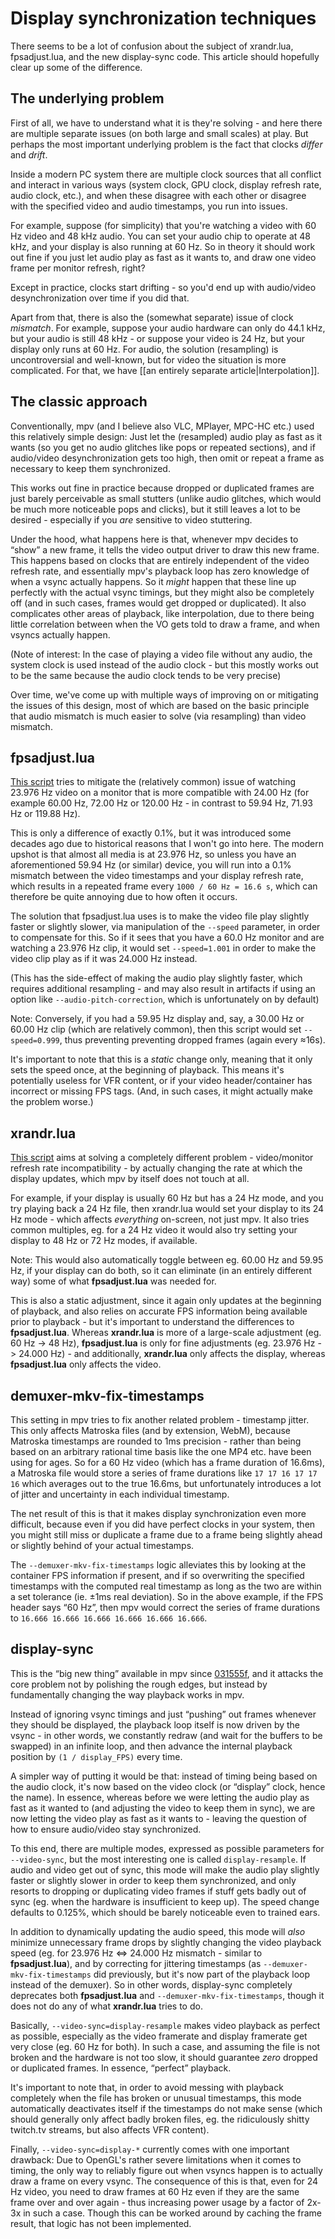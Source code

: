 Display synchronization techniques
==================================

There seems to be a lot of confusion about the subject of xrandr.lua, fpsadjust.lua, and the new display-sync code. This article should hopefully clear up some of the difference.

The underlying problem
----------------------

First of all, we have to understand what it is they're solving - and here there are multiple separate issues (on both large and small scales) at play. But perhaps the most important underlying problem is the fact that clocks *differ* and *drift*.

Inside a modern PC system there are multiple clock sources that all conflict and interact in various ways (system clock, GPU clock, display refresh rate, audio clock, etc.), and when these disagree with each other or disagree with the specified video and audio timestamps, you run into issues.

For example, suppose (for simplicity) that you're watching a video with 60 Hz video and 48 kHz audio. You can set your audio chip to operate at 48 kHz, and your display is also running at 60 Hz. So in theory it should work out fine if you just let audio play as fast as it wants to, and draw one video frame per monitor refresh, right?

Except in practice, clocks start drifting - so you'd end up with audio/video desynchronization over time if you did that.

Apart from that, there is also the (somewhat separate) issue of clock *mismatch*. For example, suppose your audio hardware can only do 44.1 kHz, but your audio is still 48 kHz - or suppose your video is 24 Hz, but your display only runs at 60 Hz. For audio, the solution (resampling) is uncontroversial and well-known, but for video the situation is more complicated. For that, we have [[an entirely separate article|Interpolation]].

The classic approach
--------------------

Conventionally, mpv (and I believe also VLC, MPlayer, MPC-HC etc.) used this relatively simple design: Just let the (resampled) audio play as fast as it wants (so you get no audio glitches like pops or repeated sections), and if audio/video desynchronization gets too high, then omit or repeat a frame as necessary to keep them synchronized.

This works out fine in practice because dropped or duplicated frames are just barely perceivable as small stutters (unlike audio glitches, which would be much more noticeable pops and clicks), but it still leaves a lot to be desired - especially if you *are* sensitive to video stuttering.

Under the hood, what happens here is that, whenever mpv decides to “show” a new frame, it tells the video output driver to draw this new frame. This happens based on clocks that are entirely independent of the video refresh rate, and essentially mpv's playback loop has zero knowledge of when a vsync actually happens. So it *might* happen that these line up perfectly with the actual vsync timings, but they might also be completely off (and in such cases, frames would get dropped or duplicated). It also complicates other areas of playback, like interpolation, due to there being little correlation between when the VO gets told to draw a frame, and when vsyncs actually happen.

(Note of interest: In the case of playing a video file without any audio, the system clock is used instead of the audio clock - but this mostly works out to be the same because the audio clock tends to be very precise)

Over time, we've come up with multiple ways of improving on or mitigating the issues of this design, most of which are based on the basic principle that audio mismatch is much easier to solve (via resampling) than video mismatch.

fpsadjust.lua
-------------

[This script](https://github.com/haasn/gentoo-conf/blob/nanodesu/home/nand/.mpv/scripts/avail/fpsadjust.lua) tries to mitigate the (relatively common) issue of watching 23.976 Hz video on a monitor that is more compatible with 24.00 Hz (for example 60.00 Hz, 72.00 Hz or 120.00 Hz - in contrast to 59.94 Hz, 71.93 Hz or 119.88 Hz).

This is only a difference of exactly 0.1%, but it was introduced some decades ago due to historical reasons that I won't go into here. The modern upshot is that almost all media is at 23.976 Hz, so unless you have an aforementioned 59.94 Hz (or similar) device, you will run into a 0.1% mismatch between the video timestamps and your display refresh rate, which results in a repeated frame every ``1000 / 60 Hz = 16.6 s``, which can therefore be quite annoying due to how often it occurs.

The solution that fpsadjust.lua uses is to make the video file play slightly faster or slightly slower, via manipulation of the ``--speed`` parameter, in order to compensate for this. So if it sees that you have a 60.0 Hz monitor and are watching a 23.976 Hz clip, it would set ``--speed=1.001`` in order to make the video clip play as if it was 24.000 Hz instead.

(This has the side-effect of making the audio play slightly faster, which requires additional resampling - and may also result in artifacts if using an option like ``--audio-pitch-correction``, which is unfortunately on by default)

Note: Conversely, if you had a 59.95 Hz display and, say, a 30.00 Hz or 60.00 Hz clip (which are relatively common), then this script would set ``--speed=0.999``, thus preventing preventing dropped frames (again every ≈16s).

It's important to note that this is a *static* change only, meaning that it only sets the speed once, at the beginning of playback. This means it's potentially useless for VFR content, or if your video header/container has incorrect or missing FPS tags. (And, in such cases, it might actually make the problem worse.)

xrandr.lua
----------

[This script](https://github.com/lvml/mpv-plugin-xrandr) aims at solving a completely different problem - video/monitor refresh rate incompatibility - by actually changing the rate at which the display updates, which mpv by itself does not touch at all.

For example, if your display is usually 60 Hz but has a 24 Hz mode, and you try playing back a 24 Hz file, then xrandr.lua would set your display to its 24 Hz mode - which affects *everything* on-screen, not just mpv. It also tries common multiples, eg. for a 24 Hz video it would also try setting your display to 48 Hz or 72 Hz modes, if available.

Note: This would also automatically toggle between eg. 60.00 Hz and 59.95 Hz, if your display can do both, so it can eliminate (in an entirely different way) some of what **fpsadjust.lua** was needed for.

This is also a static adjustment, since it again only updates at the beginning of playback, and also relies on accurate FPS information being available prior to playback - but it's important to understand the differences to **fpsadjust.lua**. Whereas **xrandr.lua** is more of a large-scale adjustment (eg. 60 Hz -> 48 Hz), **fpsadjust.lua** is only for fine adjustments (eg. 23.976 Hz -> 24.000 Hz) - and additionally, **xrandr.lua** only affects the display, whereas **fpsadjust.lua** only affects the video.

demuxer-mkv-fix-timestamps
--------------------------

This setting in mpv tries to fix another related problem - timestamp jitter. This only affects Matroska files (and by extension, WebM), because Matroska timestamps are rounded to 1ms precision - rather than being based on an arbitrary rational time basis like the one MP4 etc. have been using for ages. So for a 60 Hz video (which has a frame duration of 16.6ms), a Matroska file would store a series of frame durations like ``17 17 16 17 17 16`` which averages out to the true 16.6ms, but unfortunately introduces a lot of jitter and uncertainty in each individual timestamp.

The net result of this is that it makes display synchronization even more difficult, because even if you did have perfect clocks in your system, then you might still miss or duplicate a frame due to a frame being slightly ahead or slightly behind of your actual timestamps.

The ``--demuxer-mkv-fix-timestamps`` logic alleviates this by looking at the container FPS information if present, and if so overwriting the specified timestamps with the computed real timestamp as long as the two are within a set tolerance (ie. ±1ms real deviation). So in the above example, if the FPS header says “60 Hz”, then mpv would correct the series of frame durations to ``16.666 16.666 16.666 16.666 16.666 16.666``.

display-sync
------------

This is the “big new thing” available in mpv since [031555f](https://github.com/mpv-player/mpv/commit/031555fbe6cfdf6d0db3b0a5a316dd55efd75846), and it attacks the core problem not by polishing the rough edges, but instead by fundamentally changing the way playback works in mpv.

Instead of ignoring vsync timings and just “pushing” out frames whenever they should be displayed, the playback loop itself is now driven by the vsync - in other words, we constantly redraw (and wait for the buffers to be swapped) in an infinite loop, and then advance the internal playback position by ``(1 / display_FPS)`` every time.

A simpler way of putting it would be that: instead of timing being based on the audio clock, it's now based on the video clock (or “display” clock, hence the name). In essence, whereas before we were letting the audio play as fast as it wanted to (and adjusting the video to keep them in sync), we are now letting the video play as fast as it wants to - leaving the question of how to ensure audio/video stay synchronized.

To this end, there are multiple modes, expressed as possible parameters for ``--video-sync``, but the most interesting one is called ``display-resample``. If audio and video get out of sync, this mode will make the audio play slightly faster or slightly slower in order to keep them synchronized, and only resorts to dropping or duplicating video frames if stuff gets badly out of sync (eg. when the hardware is insufficient to keep up). The speed change defaults to 0.125%, which should be barely noticeable even to trained ears.

In addition to dynamically updating the audio speed, this mode will *also* minimize unnecessary frame drops by slightly changing the video playback speed (eg. for 23.976 Hz ⇔ 24.000 Hz mismatch - similar to **fpsadjust.lua**), and by correcting for jittering timestamps (as ``--demuxer-mkv-fix-timestamps`` did previously, but it's now part of the playback loop instead of the demuxer). So in other words, display-sync completely deprecates both **fpsadjust.lua** and ``--demuxer-mkv-fix-timestamps``, though it does not do any of what **xrandr.lua** tries to do.

Basically, ``--video-sync=display-resample`` makes video playback as perfect as possible, especially as the video framerate and display framerate get very close (eg. 60 Hz for both). In such a case, and assuming the file is not broken and the hardware is not too slow, it should guarantee *zero* dropped or duplicated frames. In essence, “perfect” playback.

It's important to note that, in order to avoid messing with playback completely when the file has broken or unusual timestamps, this mode automatically deactivates itself if the timestamps do not make sense (which should generally only affect badly broken files, eg. the ridiculously shitty twitch.tv streams, but also affects VFR content).

Finally, ``--video-sync=display-*`` currently comes with one important drawback: Due to OpenGL's rather severe limitations when it comes to timing, the only way to reliably figure out when vsyncs happen is to actually draw a frame on every vsync. The consequence of this is that, even for 24 Hz video, you need to draw frames at 60 Hz even if they are the same frame over and over again - thus increasing power usage by a factor of 2x-3x in such a case. Though this can be worked around by caching the frame result, that logic has not been implemented.